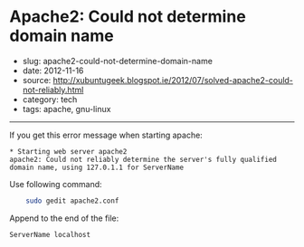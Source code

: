 # Apache2: Could not determine domain name

- slug: apache2-could-not-determine-domain-name
- date: 2012-11-16
- source: http://xubuntugeek.blogspot.ie/2012/07/solved-apache2-could-not-reliably.html
- category: tech
- tags: apache, gnu-linux

-------------------------------

If you get this error message when starting apache:

	* Starting web server apache2
	apache2: Could not reliably determine the server's fully qualified domain name, using 127.0.1.1 for ServerName

Use following command:

````bash
	sudo gedit apache2.conf
````

Append to the end of the file:

	ServerName localhost
